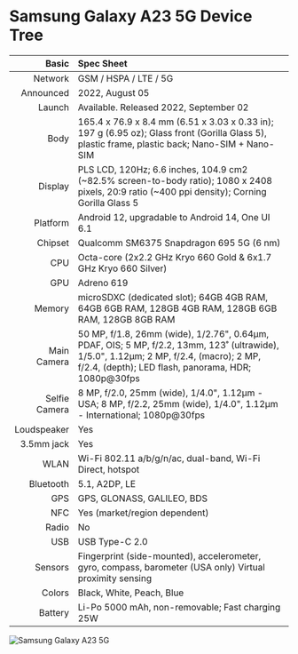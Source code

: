 # Samsung Galaxy A23 5G Device Tree

Basic         |Spec Sheet
-------------:|:-------------------------------------------------------------------------------------------------------------------------------------------------------
Network	      | GSM / HSPA / LTE / 5G
Announced     |2022, August 05
Launch	      |Available. Released 2022, September 02
Body	      |165.4 x 76.9 x 8.4 mm (6.51 x 3.03 x 0.33 in); 197 g (6.95 oz); Glass front (Gorilla Glass 5), plastic frame, plastic back; Nano-SIM + Nano-SIM
Display	      |PLS LCD, 120Hz; 6.6 inches, 104.9 cm2 (~82.5% screen-to-body ratio); 1080 x 2408 pixels, 20:9 ratio (~400 ppi density); Corning Gorilla Glass 5
Platform      |Android 12, upgradable to Android 14, One UI 6.1
Chipset	      |Qualcomm SM6375 Snapdragon 695 5G (6 nm)
CPU	      |Octa-core (2x2.2 GHz Kryo 660 Gold & 6x1.7 GHz Kryo 660 Silver)
GPU	      |Adreno 619
Memory	      |microSDXC (dedicated slot); 64GB 4GB RAM, 64GB 6GB RAM, 128GB 4GB RAM, 128GB 6GB RAM, 128GB 8GB RAM
Main Camera   |50 MP, f/1.8, 26mm (wide), 1/2.76", 0.64µm, PDAF, OIS; 5 MP, f/2.2, 13mm, 123˚ (ultrawide), 1/5.0", 1.12µm; 2 MP, f/2.4, (macro); 2 MP, f/2.4, (depth); LED flash, panorama, HDR; 1080p@30fps
Selfie Camera |8 MP, f/2.0, 25mm (wide), 1/4.0", 1.12µm - USA; 8 MP, f/2.2, 25mm (wide), 1/4.0", 1.12µm - International; 1080p@30fps
Loudspeaker   |Yes
3.5mm jack    |Yes
WLAN	      |Wi-Fi 802.11 a/b/g/n/ac, dual-band, Wi-Fi Direct, hotspot
Bluetooth     |5.1, A2DP, LE
GPS	      |GPS, GLONASS, GALILEO, BDS
NFC           |Yes (market/region dependent)
Radio	      |No
USB	      |USB Type-C 2.0
Sensors	      |Fingerprint (side-mounted), accelerometer, gyro, compass, barometer (USA only) Virtual proximity sensing
Colors 	      |Black, White, Peach, Blue
Battery       |Li-Po 5000 mAh, non-removable; Fast charging 25W

![Samsung Galaxy A23 5G](https://fdn2.gsmarena.com/vv/pics/samsung/galaxy-a23-5g-1.jpg "Samsung Galaxy A23 5G")
